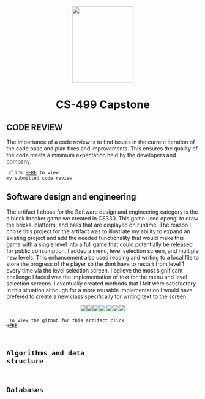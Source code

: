 <center>
  <img src="profile.jpg" height=200 width=160>
</center>

# <center> CS-499 Capstone </center>

## CODE REVIEW

The importance  of a code review is to find issues in the current iteration of the code base and plan fixes and improvements. This ensures the quality of the code meets a minimum expectation held by the developers and company.

<code> Click <a href="https://youtu.be/OiC7sfO8AtQ">HERE</a> to view my submitted code review </code>



## Software design and engineering

The artifact I chose for the Software design and engineering category is the a block breaker game we created in CS330. This game used opengl to draw the bricks, platform, and balls that are displayed on runtime. The reason I chose this project for the artifact was to illustrate my ability to expand an existing project and add the needed functionality that would make this game with a single level into a full game that could potentially be released for public consumption. I added a menu, level selection screen, and multiple new levels. This enhancement also used reading and writing to a local file to store the progress of the player so the dont have to restart from level 1 every time via the level selection screen. I believe the most significant challenge I faced was the implementation of text for the menu and level selection screens. I eventually created methods that I felt were satisfactory in this situation although for a more reusable implementation I would have prefered to create a new class specifically for writing text to the screen. 

<center>
  <img src="A1P1.png"><img src="A1P2.png"><img src="A1P3.png"><img src="A1P4.png">
  <img src="A1P5.png"><img src="A1P6.png"><img src="A1P7.png"></a>
</center>

<code> To view the github for this artifact click <a href="https://github.com/dvSNHU/dvSNHU.github.io/tree/main/Artifacts/1">HERE</a>

## Algorithms and data structure







## Databases


















